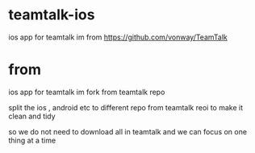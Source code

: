 # teamtalk-ios
ios app for teamtalk im from https://github.com/vonway/TeamTalk

# from
ios app for teamtalk im fork from teamtalk repo

split the ios , android etc to different repo from teamtalk reoi to make it clean and tidy

so we do not need to download all in teamtalk and we can focus on one thing at a time

